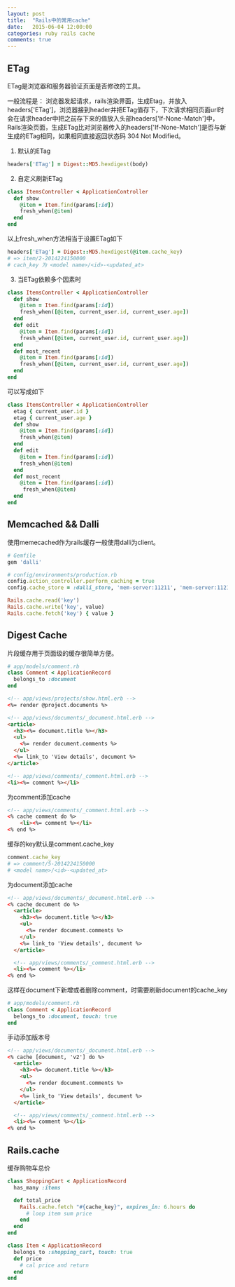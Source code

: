 ```yaml
---
layout: post
title:  "Rails中的常用cache"
date:   2015-06-04 12:00:00
categories: ruby rails cache
comments: true
---
```


## ETag

ETag是浏览器和服务器验证页面是否修改的工具。

一般流程是： 浏览器发起请求，rails渲染界面，生成Etag，并放入headers['ETag']，浏览器接到header并把ETag值存下，下次请求相同页面url时会在请求header中把之前存下来的值放入头部headers['If-None-Match']中，Rails渲染页面，生成ETag比对浏览器传入的headers['If-None-Match']是否与新生成的ETag相同，如果相同直接返回状态码 304 Not Modified。

1. 默认的ETag
```ruby
headers['ETag'] = Digest::MD5.hexdigest(body)
```

2. 自定义刷新ETag
```ruby
class ItemsController < ApplicationController
  def show
    @item = Item.find(params[:id])
    fresh_when(@item)
  end
end
```
以上fresh_when方法相当于设置ETag如下
```ruby
headers['ETag'] = Digest::MD5.hexdigest(@item.cache_key)
# => item/2-2014224150000
# cach_key 为 <model name>/<id>-<updated_at>
```

3. 当ETag依赖多个因素时
```ruby
class ItemsController < ApplicationController
  def show
    @item = Item.find(params[:id])
    fresh_when([@item, current_user.id, current_user.age])
  end
  def edit
    @item = Item.find(params[:id])
    fresh_when([@item, current_user.id, current_user.age])
  end
  def most_recent
    @item = Item.find(params[:id])
    fresh_when([@item, current_user.id, current_user.age])
  end
end
```
可以写成如下
```ruby
class ItemsController < ApplicationController
  etag { current_user.id }
  etag { current_user.age }
  def show
    @item = Item.find(params[:id])
    fresh_when(@item)
  end
  def edit
    @item = Item.find(params[:id])
    fresh_when(@item)
  end
  def most_recent
    @item = Item.find(params[:id])
     fresh_when(@item)
  end
end
```

## Memcached && Dalli
使用memecached作为rails缓存一般使用dalli为client。
```ruby
# Gemfile
gem 'dalli'

# config/environments/production.rb
config.action_controller.perform_caching = true
config.cache_store = :dalli_store, 'mem-server:11211', 'mem-server:11211', {:expires_in => 30.day, :compress => true }
```

```ruby
Rails.cache.read('key')
Rails.cache.write('key', value)
Rails.cache.fetch('key') { value }
```

## Digest Cache
片段缓存用于页面级的缓存很简单方便。
```ruby
# app/models/comment.rb
class Comment < ApplicationRecord
  belongs_to :document
end
```

```html
<!-- app/views/projects/show.html.erb -->
<%= render @project.documents %>

<!-- app/views/documents/_document.html.erb -->
<article>
  <h3><%= document.title %></h3>
  <ul>
    <%= render document.comments %>
  </ul>
  <%= link_to 'View details', document %>
</article>

<!-- app/views/comments/_comment.html.erb -->
<li><%= comment %></li>
```

为comment添加cache
```html
<!-- app/views/comments/_comment.html.erb -->
<% cache comment do %>
    <li><%= comment %></li>
<% end %>
```
缓存的key默认是comment.cache_key
```ruby
comment.cache_key
# => comment/5-2014224150000
# <model name>/<id>-<updated_at>
```

为document添加cache
```html
<!-- app/views/documents/_document.html.erb -->
<% cache document do %>
  <article>
    <h3><%= document.title %></h3>
    <ul>
      <%= render document.comments %>
    </ul>
    <%= link_to 'View details', document %>
  </article>

  <!-- app/views/comments/_comment.html.erb -->
  <li><%= comment %></li>
<% end %>
```
这样在document下新增或者删除comment，时需要刷新document的cache_key
```ruby
# app/models/comment.rb
class Comment < ApplicationRecord
  belongs_to :document, touch: true
end
```

手动添加版本号
```html
<!-- app/views/documents/_document.html.erb -->
<% cache [document, 'v2'] do %>
  <article>
    <h3><%= document.title %></h3>
    <ul>
      <%= render document.comments %>
    </ul>
    <%= link_to 'View details', document %>
  </article>

  <!-- app/views/comments/_comment.html.erb -->
  <li><%= comment %></li>
<% end %>
```

## Rails.cache
缓存购物车总价
```ruby
class ShoppingCart < ApplicationRecord
  has_many :items

  def total_price
    Rails.cache.fetch "#{cache_key}", expires_in: 6.hours do
      # loop item sum price
    end
  end
end

class Item < ApplicationRecord
  belongs_to :shopping_cart, touch: true
  def price
    # cal price and return
  end
end
```

